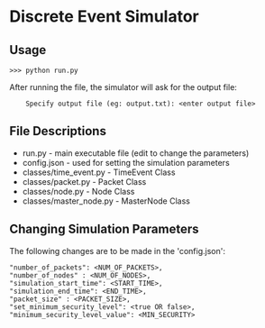 # Discrete Event Simulator


## Usage

	>>> python run.py
	
After running the file, the simulator will ask for the output file:

	    Specify output file (eg: output.txt): <enter output file>

## File Descriptions
* run.py - main executable file (edit to change the parameters)
* config.json - used for setting the simulation parameters
* classes/time_event.py - TimeEvent Class
* classes/packet.py - Packet Class
* classes/node.py - Node Class
* classes/master_node.py - MasterNode Class

## Changing Simulation Parameters
The following changes are to be made in the 'config.json':

    "number_of_packets": <NUM_OF_PACKETS>,
    "number_of_nodes" : <NUM_OF_NODES>,
    "simulation_start_time": <START_TIME>,
    "simulation_end_time": <END_TIME>,
    "packet_size" : <PACKET_SIZE>,
    "set_minimum_security_level": <true OR false>,
    "minimum_security_level_value": <MIN_SECURITY>